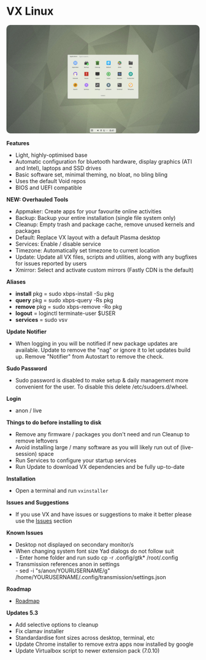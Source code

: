 # VX Linux
<img src="https://github.com/VX-Linux/main/blob/main/vx-5.1-desktop.jpg" style="width:960px;border-radius:10px!important;">

**Features**
- Light, highly-optimised base
- Automatic configuration for bluetooth hardware, display graphics (ATI and Intel), laptops and SSD drives
- Basic software set, minimal theming, no bloat, no bling bling
- Uses the default Void repos
- BIOS and UEFI compatible

**NEW: Overhauled Tools**
- Appmaker: Create apps for your favourite online activities
- Backup: Backup your entire installation (single file system only)
- Cleanup: Empty trash and package cache, remove unused kernels and packages
- Default: Replace VX layout with a default Plasma desktop
- Services: Enable / disable service
- Timezone: Automatically set timezone to current location
- Update: Update all VX files, scripts and utilities, along with any bugfixes for issues reported by users
- Xmirror: Select and activate custom mirrors (Fastly CDN is the default)

**Aliases**
- **install** pkg = sudo xbps-install -Su pkg
- **query** pkg = sudo xbps-query -Rs pkg
- **remove** pkg = sudo xbps-remove -Ro pkg
- **logout** = loginctl terminate-user $USER
- **services** = sudo vsv

**Update Notifier**
- When logging in you will be notified if new package updates are available. Update to remove the "nag" or ignore it to let updates build up. Remove "Notifier" from Autostart to remove the check.

**Sudo Password**
- Sudo password is disabled to make setup & daily management more convenient for the user. To disable this delete /etc/sudoers.d/wheel. 

**Login**
- anon / live

**Things to do before installing to disk**
- Remove any firmware / packages you don't need and run Cleanup to remove leftovers
- Avoid installing large / many software as you will likely run out of (live-session) space
- Run Services to configure your startup services
- Run Update to download VX dependencies and be fully up-to-date

**Installation**
- Open a terminal and run <code>vxinstaller</code>

**Issues and Suggestions**
- If you use VX and have issues or suggestions to make it better please use the <a href="https://github.com/VX-Linux/main/issues">Issues</a> section

**Known Issues**
- Desktop not displayed on secondary monitor/s
- When changing system font size Yad dialogs do not follow suit<br>- Enter home folder and run sudo cp -r .config/gtk* /root/.config
- Transmission references anon in settings<br>- sed -i "s/anon/YOURUSERNAME/g" /home/YOURUSERNAME/.config/transmission/settings.json

**Roadmap**
- <a href="https://vxlinux.org/roadmap/">Roadmap</a>

**Updates 5.3**
* Add selective options to cleanup
* Fix clamav installer
* Standardardise font sizes across desktop, terminal, etc
* Update Chrome installer to remove extra apps now installed by google
* Update Virtualbox script to newer extension pack (7.0.10)

